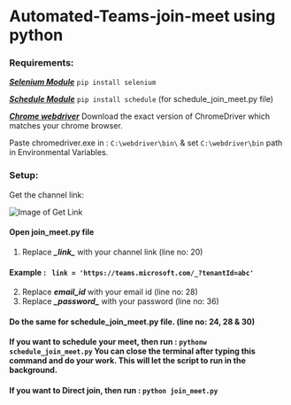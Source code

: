 # Automated-Teams-join-meet using python

### Requirements:
***[Selenium Module](https://pypi.org/project/selenium/)***
```pip install selenium```

***[Schedule Module](https://pypi.org/project/schedule/)***
```pip install schedule``` (for schedule_join_meet.py file)

***[Chrome webdriver](https://chromedriver.chromium.org/downloads)*** Download the exact version of ChromeDriver which matches your chrome browser.

Paste chromedriver.exe in : ```C:\webdriver\bin\``` & set ```C:\webdriver\bin``` path in Environmental Variables.

### Setup:
Get the channel link:

![Image of Get Link](https://raw.githubusercontent.com/DurgaPrasadAG/Automated-Teams-join-meet/main/Image/GetLink.png)

#### Open join_meet.py file
1. Replace ***_\_link_\_*** with your channel link (line no: 20)
#### Example : ``` link = 'https://teams.microsoft.com/_?tenantId=abc'```
2. Replace ***email_id*** with your email id (line no: 28)
3. Replace ***_\_password_\_*** with your password (line no: 36)

#### Do the same for schedule_join_meet.py file. (line no: 24, 28 & 30)

#### If you want to schedule your meet, then run : ```pythonw schedule_join_meet.py``` You can close the terminal after typing this command and do your work. This will let the script to run in the background.

#### If you want to Direct join, then run : ```python join_meet.py```
